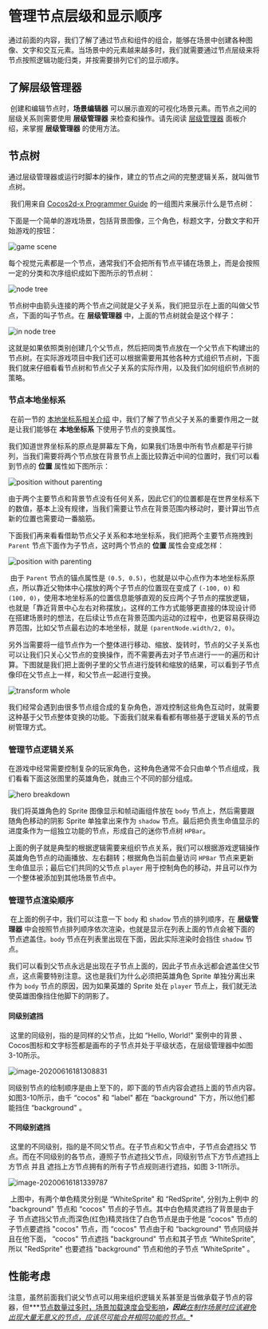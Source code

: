 # 管理节点层级和显示顺序

​	通过前面的内容，我们了解了通过节点和组件的组合，能够在场景中创建各种图像、文字和交互元素。当场景中的元素越来越多时，我们就需要通过节点层级来将节点按照逻辑功能归类，并按需要排列它们的显示顺序。



## 了解层级管理器

​	创建和编辑节点时，**场景编辑器** 可以展示直观的可视化场景元素。而节点之间的层级关系则需要使用 **层级管理器** 来检查和操作。请先阅读 [层级管理器](https://docs.cocos.com/creator/manual/zh/getting-started/basics/editor-panels/node-tree.html) 面板介绍，来掌握 **层级管理器** 的使用方法。



## 节点树

​	通过层级管理器或运行时脚本的操作，建立的节点之间的完整逻辑关系，就叫做节点树。

​	我们用来自 [Cocos2d-x Programmer Guide](https://docs.cocos.com/cocos2d-x/manual/zh/basic_concepts/) 的一组图片来展示什么是节点树：

​	下面是一个简单的游戏场景，包括背景图像，三个角色，标题文字，分数文字和开始游戏的按钮：

![game scene](https://gitee.com/nlpleaf/PicGo/raw/master/0aaa176490580d1046488f77a0bed358)

​	每个视觉元素都是一个节点，通常我们不会把所有节点平铺在场景上，而是会按照一定的分类和次序组织成如下图所示的节点树：

![node tree](https://gitee.com/nlpleaf/PicGo/raw/master/26d5a6503df11b0f89b51baea7d164c7)

​	节点树中由箭头连接的两个节点之间就是父子关系，我们把显示在上面的叫做父节点，下面的叫子节点。在 **层级管理器** 中，上面的节点树就会是这个样子：

![in node tree](https://gitee.com/nlpleaf/PicGo/raw/master/00dc59215e7b88f5e84a886cdec88313)

​	这就是如果依照类别创建几个父节点，然后把同类节点放在一个父节点下构建出的节点树。在实际游戏项目中我们还可以根据需要用其他各种方式组织节点树，下面我们就来仔细看看节点树和节点父子关系的实际作用，以及我们如何组织节点树的策略。



### 节点本地坐标系

​	在前一节的 [本地坐标系相关介绍](https://docs.cocos.com/creator/manual/zh/content-workflow/transform.html#-world-coordinate-local-coordinate-) 中，我们了解了节点父子关系的重要作用之一就是让我们能够在 **本地坐标系** 下使用子节点的变换属性。

​	我们知道世界坐标系的原点是屏幕左下角，如果我们场景中所有节点都是平行排列，当我们需要将两个节点放在背景节点上面比较靠近中间的位置时，我们可以看到节点的 **位置** 属性如下图所示：

![position without parenting](https://gitee.com/nlpleaf/PicGo/raw/master/fbeea8c445e4fe82e9da236400e21852)

​	由于两个主要节点和背景节点没有任何关系，因此它们的位置都是在世界坐标系下的数值，基本上没有规律，当我们需要让节点在背景范围内移动时，要计算出节点新的位置也需要动一番脑筋。

​	下面我们再来看看借助节点父子关系和本地坐标系，我们把两个主要节点拖拽到 `Parent` 节点下面作为子节点，这时两个节点的 **位置** 属性会变成怎样：

![position with parenting](https://gitee.com/nlpleaf/PicGo/raw/master/61072af4832df7dbb8530520852e53ff)

​	由于 `Parent` 节点的锚点属性是 `(0.5, 0.5)`，也就是以中心点作为本地坐标系原点，所以靠近父物体中心摆放的两个子节点的位置现在变成了 `(-100, 0)` 和 `(100, 0)`，使用本地坐标系的位置信息能够直观的反应两个子节点的摆放逻辑，也就是「靠近背景中心左右对称摆放」。这样的工作方式能够更直接的体现设计师在搭建场景时的想法，在后续让节点在背景范围内运动的过程中，也更容易获得边界范围，比如父节点最右边的本地坐标，就是 `(parentNode.width/2, 0)`。

​	另外当需要将一组节点作为一个整体进行移动、缩放、旋转时，节点的父子关系也可以让我们只关心父节点的变换操作，而不需要再去对子节点进行一一的遍历和计算。下图就是我们把上面例子里的父节点进行旋转和缩放的结果，可以看到子节点像印在父节点上一样，和父节点一起进行变换。

![transform whole](https://gitee.com/nlpleaf/PicGo/raw/master/1d7eb5598320f83d6187d27f67ef6c37)

​	我们经常会遇到由很多节点组合成的复杂角色，游戏控制这些角色互动时，就需要这种基于父节点整体变换的功能。下面我们就来看看都有哪些基于逻辑关系的节点树管理方式。



### 管理节点逻辑关系

​	在游戏中经常需要控制复杂的玩家角色，这种角色通常不会只由单个节点组成，我们看看下面这张图里的英雄角色，就由三个不同的部分组成。

![hero breakdown](https://gitee.com/nlpleaf/PicGo/raw/master/723153893ac00a5ae98d27fbcf9b0f45)

​	我们将英雄角色的 Sprite 图像显示和帧动画组件放在 `body` 节点上，然后需要跟随角色移动的阴影 Sprite 单独拿出来作为 `shadow` 节点。最后把负责生命值显示的进度条作为一组独立功能的节点，形成自己的迷你节点树 `HPBar`。

​	上面的例子就是典型的根据逻辑需要来组织节点关系，我们可以根据游戏逻辑操作英雄角色节点的动画播放、左右翻转；根据角色当前血量访问 `HPBar` 节点来更新生命值显示；最后它们共同的父节点 `player` 用于控制角色的移动，并且可以作为一个整体被添加到其他场景节点中。



### 管理节点渲染顺序

​	在上面的例子中，我们可以注意一下 `body` 和 `shadow` 节点的排列顺序，在 **层级管理器** 中会按照节点排列顺序依次渲染，也就是显示在列表上面的节点会被下面的节点遮盖住。`body` 节点在列表里出现在下面，因此实际渲染时会挡住 `shadow` 节点。

​	我们可以看到父节点永远是出现在子节点上面的，因此子节点永远都会遮盖住父节点，这点需要特别注意。这也是我们为什么必须把英雄角色 Sprite 单独分离出来作为 `body` 节点的原因，因为如果英雄的 Sprite 处在 `player` 节点上，我们就无法使英雄图像挡住他脚下的阴影了。

#### 同级别遮挡

​	这里的同级别，指的是同样的父节点，比如 “Hello, World!" 案例中的背景 、 Cocos图标和文字标签都是画布的子节点并处于平级状态，在层级管理器中如图 3-10所示。

![image-20200616181308831](https://gitee.com/nlpleaf/PicGo/raw/master/4d9e70e569d70c696a0a99e5eaba5eb0)

​	同级别节点的绘制顺序是由上至下的，即下面的节点内容会遮挡上面的节点内容。 如图3-10所示，由千 “cocos" 和 “label" 都在 “background" 下方，所以他们都能挡住 “background" 。

#### 不同级别遮挡

​	这里的不同级别，指的是不同父节点。在子节点和父节点中，子节点会遮挡父 节点。而在不同级别的各节点，遵照子节点遮挡父节点，同级别节点下方节点遮挡上方节点 并且 遮挡上方节点拥有的所有子节点规则进行遮挡，如图 3-11所示。

![image-20200616181339787](https://gitee.com/nlpleaf/PicGo/raw/master/5f9aa7393d3077be5ed42464c421f0f3)

​	上图中，有两个单色精灵分别是 “WhiteSprite" 和 “RedSprite", 分别为上例中 的 "background" 节点和 “cocos" 节点的子节点。其中白色精灵遮挡了背景是由于子 节点遮挡父节点;而深色(红色)精灵挡住了白色节点是由于他是 “cocos" 节点的子节点要遮挡 "cocos" 节点，而 “cocos" 节点由于和 “background" 节点同级并且在他下面， “cocos" 节点遮挡 "background" 节点和其子节点 “WhiteSprite", 所以 "RedSprite" 也要遮挡 "background" 节点和他的子节点 “WhiteSprite" 。



## 性能考虑

​	注意，虽然前面我们说父节点可以用来组织逻辑关系甚至是当做承载子节点的容器，但***<u>节点数量过多时，场景加载速度会受影响</u>***，因此**<u>*在制作场景时应该避免出现大量无意义的节点，应该尽可能合并相同功能的节点。*</u>**